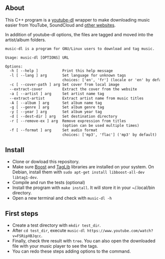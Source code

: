 ## About

This C++ program is a [youtube-dl](https://github.com/ytdl-org/youtube-dl) wrapper to make downloading music easier from YouTube, SoundCloud and [other websites](https://github.com/ytdl-org/youtube-dl/blob/master/docs/supportedsites.md).

In addition of youtube-dl options, the files are tagged and moved into the artist/album folders.

``` txt
music-dl is a program for GNU/Linux users to download and tag music.

Usage: music-dl [OPTIONS] URL

Options:
  -h [ --help ]           Print this help message
  -l [ --lang ] arg       Set language for unknown tags 
                          choices: ['en', 'fr'] (locale or 'en' by default)
  -c [ --cover-path ] arg Set cover from local image
  --extract-cover         Extract the cover from the website
  -a [ --artist ] arg     Set artist name tag
  --extract-artist        Extract artist name from music titles
  -A [ --album ] arg      Set album name tag
  -g [ --genre ] arg      Set album genre tag
  -y [ --year ] arg       Set album year tag
  -d [ --dest-dir ] arg   Set destination directory
  -r [ --remove-ex ] arg  Remove expression from titles
                          (option can be used multiple times)
  -f [ --format ] arg     Set audio format
                          choices: ['mp3', 'flac'] ('mp3' by default)
```

## Install

- Clone or dowload this repository.
- Make sure [Boost](https://www.boost.org/) and [TagLib](https://taglib.org/) libraries are installed on your system. On Debian, install them with `sudo apt-get install libboost-all-dev libtag1-dev`.
- Compile and run the tests (optional)
- Install the program with `make install`. It will store it in your ~/.local/bin directory.
- Open a new terminal and check with `music-dl -h`


## First steps

- Create a test directory with `mkdir test_dir`.
- After `cd test_dir`, execute `music-dl https://www.youtube.com/watch?v=FSRipXBJqcc`.
- Finally, check thre result with `tree`. You can also open the downloaded file with your music player to see the tags.
- You can redo these steps adding options to the command.